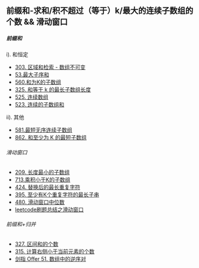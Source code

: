 ## 前缀和-求和/积不超过（等于）k/最大的连续子数组的个数 && 滑动窗口
##### 前缀和
i). 和恒定                   
- [303. 区域和检索 - 数组不可变](https://leetcode-cn.com/problems/range-sum-query-immutable/submissions/)
- [53.最大子序和](https://leetcode-cn.com/problems/maximum-subarray/)
- [560.和为K的子数组](https://leetcode-cn.com/problems/subarray-sum-equals-k/)
- [325. 和等于 k 的最长子数组长度](https://leetcode-cn.com/problems/maximum-size-subarray-sum-equals-k/)
- [525. 连续数组](https://leetcode-cn.com/problems/contiguous-array/)
- [523. 连续的子数组和](https://leetcode-cn.com/problems/continuous-subarray-sum/)

ii). 其他         
- [581.最短无序连续子数组](https://leetcode-cn.com/problems/shortest-unsorted-continuous-subarray/)
- [862. 和至少为 K 的最短子数组](https://leetcode-cn.com/problems/shortest-subarray-with-sum-at-least-k/)

###### 滑动窗口
- [209. 长度最小的子数组](https://leetcode-cn.com/problems/minimum-size-subarray-sum/)
- [713.乘积小于K的子数组](https://leetcode-cn.com/problems/subarray-product-less-than-k/)
- [424. 替换后的最长重复字符](https://leetcode-cn.com/problems/longest-repeating-character-replacement/)
- [395. 至少有K个重复字符的最长子串](https://leetcode-cn.com/problems/longest-substring-with-at-least-k-repeating-characters/)
- [480. 滑动窗口中位数](https://leetcode-cn.com/problems/sliding-window-median/)
- [leetcode刷题总结之滑动窗口](https://blog.csdn.net/qq_43152052/article/details/102840715) 
 
###### 前缀和+归并
- [327. 区间和的个数](https://leetcode-cn.com/problems/count-of-range-sum/)
- [315. 计算右侧小于当前元素的个数](https://leetcode-cn.com/problems/count-of-smaller-numbers-after-self/)
- [剑指 Offer 51. 数组中的逆序对](https://leetcode-cn.com/problems/shu-zu-zhong-de-ni-xu-dui-lcof/)

